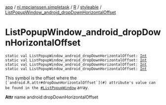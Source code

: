 [app](../../../index.md) / [nl.mpcjanssen.simpletask](../../index.md) / [R](../index.md) / [styleable](index.md) / [ListPopupWindow_android_dropDownHorizontalOffset](.)

# ListPopupWindow_android_dropDownHorizontalOffset

`static val ListPopupWindow_android_dropDownHorizontalOffset: `[`Int`](https://kotlinlang.org/api/latest/jvm/stdlib/kotlin/-int/index.html)
`static val ListPopupWindow_android_dropDownHorizontalOffset: `[`Int`](https://kotlinlang.org/api/latest/jvm/stdlib/kotlin/-int/index.html)
`static val ListPopupWindow_android_dropDownHorizontalOffset: `[`Int`](https://kotlinlang.org/api/latest/jvm/stdlib/kotlin/-int/index.html)
`static val ListPopupWindow_android_dropDownHorizontalOffset: `[`Int`](https://kotlinlang.org/api/latest/jvm/stdlib/kotlin/-int/index.html)

This symbol is the offset where the ``[`android.R.attr#dropDownHorizontalOffset`](#) attribute's value can be found in the ``[`#ListPopupWindow`](-list-popup-window.md) array.

**Attr**
name android:dropDownHorizontalOffset

